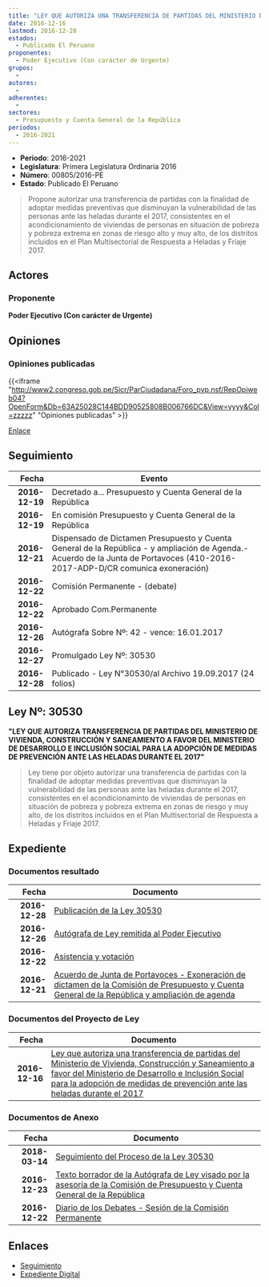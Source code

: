 ```yaml
---
title: "LEY QUE AUTORIZA UNA TRANSFERENCIA DE PARTIDAS DEL MINISTERIO DE VIVIENDA, CONSTRUCCIÓN Y SANEAMIENTO A FAVOR DEL MINISTERIO DE DESARROLLO E INCLUSIÓN SOCIAL PARA LA ADOPCIÓN DE MEDIDAS DE PREVENCIÓN ANTE LAS HELADAS DURANTE EL 2017"
date: 2016-12-16
lastmod: 2016-12-28
estados: 
  - Publicado El Peruano
proponentes: 
  - Poder Ejecutivo (Con carácter de Urgente)
grupos: 
  - 
autores: 
  - 
adherentes: 
  - 
sectores: 
  - Presupuesto y Cuenta General de la República
periodos: 
  - 2016-2021
---
```


- **Periodo**: 2016-2021
- **Legislatura**: Primera Legislatura Ordinaria 2016
- **Número**: 00805/2016-PE
- **Estado**: Publicado El Peruano

> Propone autorizar una transferencia de partidas con la finalidad de adoptar medidas preventivas que disminuyan la vulnerabilidad de las personas ante las heladas durante el 2017, consistentes en el acondicionamiento de viviendas de personas en situación de pobreza y pobreza extrema en zonas de riesgo alto y muy alto, de los distritos incluidos en el Plan Multisectorial de Respuesta a Heladas y Friaje 2017.


## Actores

### Proponente

**Poder Ejecutivo (Con carácter de Urgente)**


## Opiniones

### Opiniones publicadas

{{<iframe "http://www2.congreso.gob.pe/Sicr/ParCiudadana/Foro_pvp.nsf/RepOpiweb04?OpenForm&Db=63A25028C144BDD90525808B006766DC&View=yyyy&Col=zzzzz" "Opiniones publicadas" >}}

[Enlace](http://www2.congreso.gob.pe/Sicr/ParCiudadana/Foro_pvp.nsf/RepOpiweb04?OpenForm&Db=63A25028C144BDD90525808B006766DC&View=yyyy&Col=zzzzz)

## Seguimiento

| Fecha | Evento |
|------:|--------|
| **2016-12-19** | Decretado a... Presupuesto y Cuenta General de la República|
| **2016-12-19** | En comisión Presupuesto y Cuenta General de la República|
| **2016-12-21** | Dispensado de Dictamen Presupuesto y Cuenta General de la República - y ampliación de Agenda.- Acuerdo de la Junta de Portavoces (410-2016-2017-ADP-D/CR comunica exoneración)|
| **2016-12-22** | Comisión Permanente - (debate)|
| **2016-12-22** | Aprobado Com.Permanente|
| **2016-12-26** | Autógrafa Sobre Nº: 42 - vence: 16.01.2017|
| **2016-12-27** | Promulgado Ley Nº: 30530|
| **2016-12-28** | Publicado - Ley N°30530/al Archivo 19.09.2017 (24 folios)|

## Ley Nº: 30530

**"LEY QUE AUTORIZA TRANSFERENCIA DE PARTIDAS DEL MINISTERIO DE VIVIENDA, CONSTRUCCIÓN Y SANEAMIENTO A FAVOR DEL MINISTERIO DE DESARROLLO E INCLUSIÓN SOCIAL PARA LA ADOPCIÓN DE MEDIDAS DE PREVENCIÓN ANTE LAS HELADAS DURANTE EL 2017"**

> Ley tiene por objeto autorizar una transferencia de partidas con la finalidad de adoptar medidas preventivas que disminuyan la vulnerabilidad de las personas ante las heladas durante el 2017, consistentes en el acondicionaminto de viviendas de personas en situación de pobreza y pobreza extrema en zonas de riesgo y muy alto, de los distritos incluidos en el Plan Multisectorial de Respuesta a Heladas y Friaje 2017.


## Expediente


### Documentos resultado

| Fecha | Documento |
|------:|--------|
| **2016-12-28** | [Publicación de la Ley 30530](http://www.leyes.congreso.gob.pe/Documentos/2016_2021/ADLP/Normas_Legales/30530-LEY.pdf) |
| **2016-12-26** | [Autógrafa de Ley remitida al Poder Ejecutivo](http://www.leyes.congreso.gob.pe/Documentos/2016_2021/ADLP/Texto_Aprobado/AU0080520161226.pdf) |
| **2016-12-22** | [Asistencia y votación](http://www.leyes.congreso.gob.pe/Documentos/2016_2021/Asistencia_y_Votacion/Proyectos_de_Ley/AV0080520161222.pdf) |
| **2016-12-21** | [Acuerdo de Junta de Portavoces - Exoneración de dictamen de la Comisión de Presupuesto y Cuenta General de la República y ampliación de agenda](http://www.leyes.congreso.gob.pe/Documentos/2016_2021/Acuerdos/Junta_Portavoces/AJP0080520161221..pdf) |

### Documentos del Proyecto de Ley

| Fecha | Documento |
|------:|--------|
| **2016-12-16** | [Ley que autoriza una transferencia de partidas del Ministerio de Vivienda, Construcción y Saneamiento a favor del Ministerio de Desarrollo e Inclusión Social para la adopción de medidas de prevención ante las heladas durante el 2017](http://www.leyes.congreso.gob.pe/Documentos/2016_2021/Proyectos_de_Ley_y_de_Resoluciones_Legislativas/PL0080520161216...pdf) |

### Documentos de Anexo

| Fecha | Documento |
|------:|--------|
| **2018-03-14** | [Seguimiento del Proceso de la Ley 30530](http://www.leyes.congreso.gob.pe/Documentos/2016_2021/Seguimiento_de_Proyectos_de_Ley/00805PL_20180314.pdf) |
| **2016-12-23** | [Texto borrador de la Autógrafa de Ley visado por la asesoría de la Comisión de Presupuesto y Cuenta General de la República](http://www.leyes.congreso.gob.pe/Documentos/2016_2021/Texto_Borrador_de_Autografa/BAU0080520161223.pdf) |
| **2016-12-22** | [Diario de los Debates - Sesión de la Comisión Permanente](http://www.leyes.congreso.gob.pe/Documentos/2016_2021/ADLP/Diario_Debates/30530_DD.pdf) |

## Enlaces 

- [Seguimiento](http://www2.congreso.gob.pe/Sicr/TraDocEstProc/CLProLey2016.nsf/f7fff46988ca05b1052578e100829cc7/668dfdbad8c5aeef0525808b0071f2c6?OpenDocument)
- [Expediente Digital](http://www2.congreso.gob.pe/Sicr/TraDocEstProc/CLProLey2016.nsf/f7fff46988ca05b1052578e100829cc7/668dfdbad8c5aeef0525808b0071f2c6?OpenDocument&Click=05257FB7005EB655.eb71d0cf91d8294e05256cdf006b5706/$Body/0.1C6C)
